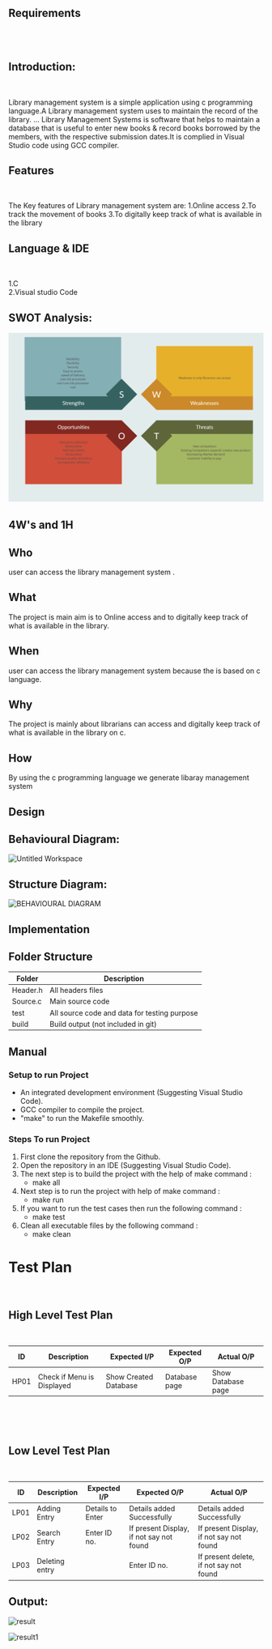 
## Requirements
<br>
<br>

## Introduction:
<br>

Library management system is a simple application using c programming language.A Library management system  uses to maintain the record of the library. ... Library Management Systems is software that helps to maintain a database that is useful to enter new books & record books borrowed by the members, with the respective submission dates.It is complied in Visual Studio code using GCC compiler.

## Features
<br>

The Key features of Library management system are:
1.Online access
2.To track the movement of books
3.To digitally keep track of what is available in the library

## Language & IDE
<br>


1.C
<br>
2.Visual studio Code
<br>

## SWOT Analysis:


![Screenshot (289)](swot.png)










4W's and 1H
--------------------------------------------------------------------------------

Who
---------------------------------------------------------------------------------
 user can access the library management system .

What
---------------------------------------------------------------------------------
The project is main aim is to Online access and to digitally keep track of what is available in the library. 

When
---------------------------------------------------------------------------------
 user can access the library management system because the  is based on c language.

Why
---------------------------------------------------------------------------------
The project is mainly about  librarians can access and digitally keep track of what is available in the library on c.

How
--------------------------------------------------------------------------------
By using the c programming language we generate libaray management system


## Design
## Behavioural Diagram:

![Untitled Workspace](https://user-images.githubusercontent.com/94338784/143384917-f5bb5c33-4336-42c5-b555-7e1fcb8b13f1.png)
## Structure Diagram:

![BEHAVIOURAL DIAGRAM](https://user-images.githubusercontent.com/94338784/143385149-6ce37d2d-8d2c-42f7-a1d8-16e93194b9e3.png)

## Implementation

## Folder Structure



| Folder | Description                                  |
| ------ | -------------------------------------------- |
| Header.h| All headers files                           |
| Source.c| Main source code                             |
| test   | All source code and data for testing purpose |
| build  | Build output (not included in git)           |

## Manual

### Setup to run Project

- An integrated development environment (Suggesting Visual Studio Code).
- GCC compiler to compile the project.
- "make" to run the Makefile smoothly.

### Steps To run Project

1. First clone the repository from the Github.
2. Open the repository in an IDE (Suggesting Visual Studio Code).
3. The next step is to build the project with the help of make command :
   - make all
4. Next step is to run the project with help of make command :
   - make run
5. If you want to run the test cases then run the following command :
   - make test
6. Clean all executable files by the following command :
   - make clean

# Test Plan
<br>

## High Level Test Plan
<br>

| ID | Description | Expected I/P | Expected O/P | Actual O/P | 
|----|----------------------|-------------|-------------|-------------|
|HP01|Check if Menu is Displayed |Show Created Database | Database page|Show Database page|


<br>
<br>
<br>

## Low Level Test Plan
<br>

|ID| Description | Expected I/P | Expected O/P| Actual O/P |
|----|------------------------|---------------|--------------|---------------|
|LP01|Adding Entry  |Details to Enter | Details added Successfully | Details added Successfully |
|LP02|Search Entry|Enter ID no. |If present Display, if not say not found | If present Display, if not say not found|
|LP03|Deleting entry||Enter ID no. |If present delete, if not say not found| |If present delete, if not say not found|
## Output:
![result](https://user-images.githubusercontent.com/94338784/143387539-a63a8f7b-d5cc-4cf5-8eb3-e4bf09f51adc.png)

![result1](https://user-images.githubusercontent.com/94338784/143387589-4d92908e-ecef-4d12-ac8b-13af5b51d970.png)








